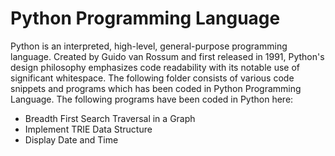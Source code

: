 # Python Programming Language

Python is an interpreted, high-level, general-purpose programming language. Created by Guido van Rossum and first 
released in 1991, Python's design philosophy emphasizes code readability 
with its notable use of significant whitespace. The following folder consists of various code snippets and programs which has been coded
in Python Programming Language. The following programs have been coded in Python here: 

- Breadth First Search Traversal in a Graph
- Implement TRIE Data Structure 
- Display Date and Time
